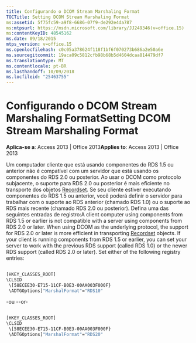 ```yaml
---
title: Configurando o DCOM Stream Marshaling Format
TOCTitle: Setting DCOM Stream Marshaling Format
ms:assetid: 5f75fc59-a9f8-6686-07f9-de292e4da787
ms:mtpsurl: https://msdn.microsoft.com/library/JJ249346(v=office.15)
ms:contentKeyID: 48545162
ms.date: 09/18/2015
mtps_version: v=office.15
ms.openlocfilehash: c0c05a378624f118f1bf6f070273b686a2e50a6e
ms.sourcegitcommit: 19aca09c5812cfb98b68b5d4604dcaa814479df7
ms.translationtype: MT
ms.contentlocale: pt-BR
ms.lasthandoff: 10/09/2018
ms.locfileid: "25463755"
---
```

# <a name="setting-dcom-stream-marshaling-format"></a><span data-ttu-id="d932d-102">Configurando o DCOM Stream Marshaling Format</span><span class="sxs-lookup"><span data-stu-id="d932d-102">Setting DCOM Stream Marshaling Format</span></span>


<span data-ttu-id="d932d-103">**Aplica-se a**: Access 2013 | Office 2013</span><span class="sxs-lookup"><span data-stu-id="d932d-103">**Applies to**: Access 2013 | Office 2013</span></span>

<span data-ttu-id="d932d-p101">Um computador cliente que está usando componentes do RDS 1.5 ou anterior não é compatível com um servidor que está usando os componentes do RDS 2.0 ou posterior. Ao usar o DCOM como protocolo subjacente, o suporte para RDS 2.0 ou posterior é mais eficiente no transporte dos objetos [Recordset](recordset-object-ado.md). Se seu cliente estiver executando componentes do RDS 1.5 ou anterior, você poderá definir o servidor para trabalhar com o suporte ao RDS anterior (chamado RDS 1.0) ou o suporte ao RDS mais recente (chamado RDS 2.0 ou posterior). Defina uma das seguintes entradas de registro:</span><span class="sxs-lookup"><span data-stu-id="d932d-p101">A client computer using components from RDS 1.5 or earlier is not compatible with a server using components from RDS 2.0 or later. When using DCOM as the underlying protocol, the support for RDS 2.0 or later is more efficient in transporting [Recordset](recordset-object-ado.md) objects. If your client is running components from RDS 1.5 or earlier, you can set your server to work with the previous RDS support (called RDS 1.0) or the newer RDS support (called RDS 2.0 or later). Set either of the following registry entries:</span></span>

```vb 
 
[HKEY_CLASSES_ROOT] 
\CLSID 
 \[58ECEE30-E715-11CF-B0E3-00AA003F000F} 
 \ADTGOptions]"MarshalFormat"="RDS10" 
```

<span data-ttu-id="d932d-108">\-ou -</span><span class="sxs-lookup"><span data-stu-id="d932d-108">\-or-</span></span>

```vb 
 
[HKEY_CLASSES_ROOT] 
\CLSID 
 \[58ECEE30-E715-11CF-B0E3-00AA003F000F} 
 \ADTGOptions]"MarshalFormat"="RDS20" 
```

